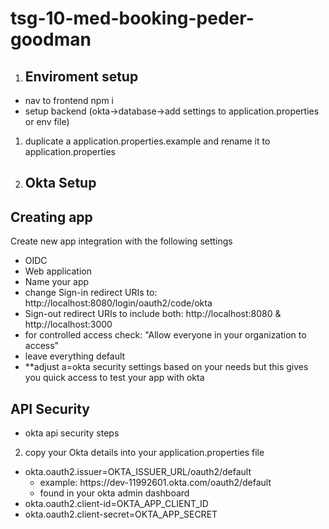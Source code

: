 # tsg-10-med-booking-peder-goodman

1. ## Enviroment setup 
- nav to frontend npm i
- setup backend (okta->database->add settings to application.properties or env file)
1. duplicate a application.properties.example and rename it to application.properties



2. ## Okta Setup
## Creating app
Create new app integration with the following settings
- OIDC
- Web application
- Name your app
- change Sign-in redirect URIs to: http://localhost:8080/login/oauth2/code/okta
- Sign-out redirect URIs to include both: http://localhost:8080 & http://localhost:3000
- for controlled access check: "Allow everyone in your organization to access"
- leave everything default
- **adjust a=okta security settings based on your needs but this gives you quick access to test your app with okta
## API Security
- okta api security steps


2. copy your Okta details into your application.properties file

- okta.oauth2.issuer=OKTA_ISSUER_URL/oauth2/default
    - example: https\://dev-11992601.okta.com/oauth2/default
    - found in your okta admin dashboard
- okta.oauth2.client-id=OKTA_APP_CLIENT_ID
- okta.oauth2.client-secret=OKTA_APP_SECRET


